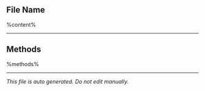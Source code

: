 ## File Name

%content%

---

## Methods

%methods%

---

*This file is auto generated. Do not edit manually.*
